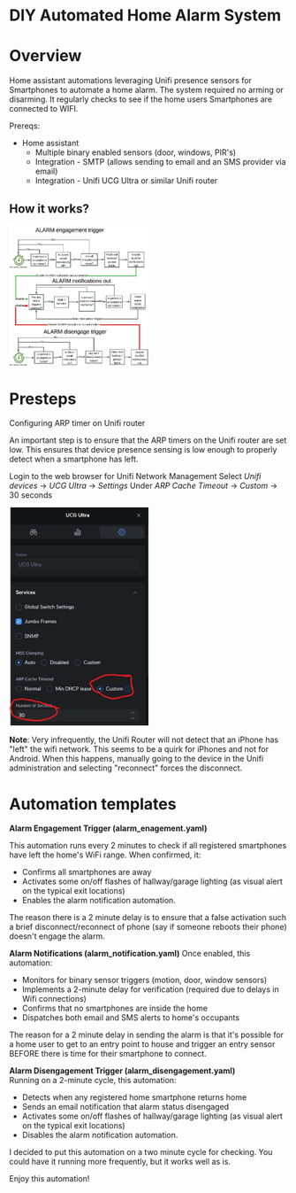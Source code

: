 # DIY Automated Home Alarm System

# Overview

Home assistant automations leveraging Unifi presence sensors for Smartphones to automate a home alarm.
The system required no arming or disarming. 
It regularly checks to see if the home users Smartphones are connected to WIFI.

Prereqs:
* Home assistant 
	* Multiple binary enabled sensors (door, windows, PIR's)
	* Integration - SMTP (allows sending to email and an SMS provider via email)
	* Integration - Unifi UCG Ultra or similar Unifi router

## How it works?

<img src="https://github.com/8BitVino/homealarm/blob/main/alarmflowdiagram.jpg" alt="Flow diagram" style="width: 50%; height: auto;">

# Presteps 
Configuring ARP timer on Unifi router

An important step is to ensure that the ARP timers on the Unifi router are set low. This ensures that device presence sensing is low enough to properly detect when a smartphone has left.

Login to the web browser for Unifi Network Management
Select *Unifi devices* -> *UCG Ultra* -> *Settings*
Under *ARP Cache Timeout* -> *Custom* -> 30 seconds

<img src="https://github.com/8BitVino/homealarm/blob/main/alarmunifisettings.jpg" alt="Unifi ARP settings" style="width: 50%; height: auto;">

**Note**:  Very infrequently, the Unifi Router will not detect that an iPhone has "left" the wifi network. This seems to be a quirk for iPhones and not for Android. When this happens, manually going to the device in the Unifi administration and selecting "reconnect" forces the disconnect.


# Automation templates  
**Alarm Engagement Trigger (alarm_enagement.yaml)**

This automation runs every 2 minutes to check if all registered smartphones have left the home's WiFi range. When confirmed, it:

- Confirms all smartphones are away
- Activates some on/off flashes of hallway/garage lighting (as visual alert on the typical exit locations)
- Enables the alarm notification automation.

The reason there is a 2 minute delay is to ensure that a false activation such a brief disconnect/reconnect of phone (say if someone reboots their phone) doesn't engage the alarm.

**Alarm Notifications (alarm_notification.yaml)**
Once enabled, this automation:

- Monitors for binary sensor triggers (motion, door, window sensors)
- Implements a 2-minute delay for verification (required due to delays in Wifi connections)
- Confirms that no smartphones are inside the home
- Dispatches both email and SMS alerts to home's occupants

The reason for a 2 minute delay in sending the alarm is that it's possible for a home user to get to an entry point to house and trigger an entry sensor BEFORE there is time for their smartphone to connect.

**Alarm Disengagement Trigger (alarm_disengagement.yaml)**  
Running on a 2-minute cycle, this automation:

- Detects when any registered home smartphone returns home
- Sends an  email notification that alarm status disengaged
-  Activates some on/off flashes of hallway/garage lighting (as visual alert on the typical exit locations)
- Disables the alarm notification automation.

I decided to put this automation on a two minute cycle for checking. You could have it running more frequently, but it works well as is.

Enjoy this automation!

